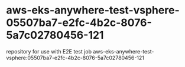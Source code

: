 # aws-eks-anywhere-test-vsphere-05507ba7-e2fc-4b2c-8076-5a7c02780456-121
repository for use with E2E test job aws-eks-anywhere-test-vsphere:05507ba7-e2fc-4b2c-8076-5a7c02780456-121
